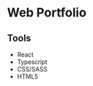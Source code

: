 # Web Portfolio
## Tools
<ul>
  <li>React</li>
  <li>Typescript</li>
  <li>CSS/SASS</li>
  <li>HTML5</li>
</ul>

